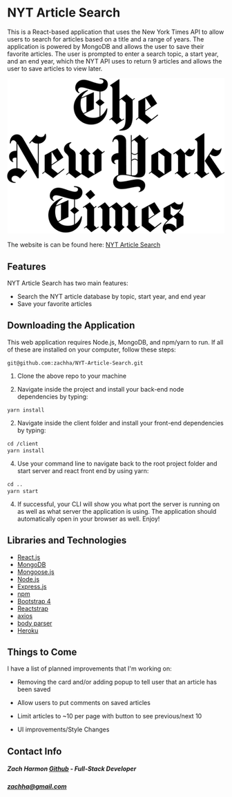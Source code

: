 # NYT Article Search

This is a React-based application that uses the New York Times API to allow users to search for articles based on a title and a range of years.  The application is powered by MongoDB and allows the user to save their favorite articles.  The user is prompted to enter a search topic, a start year, and an end year, which the NYT API uses to return 9 articles and allows the user to save articles to view later.

![NYT Logo](client/public/nyt.png "NYT Logo")

The website is can be found here: [NYT Article Search](https://glacial-hollows-18585.herokuapp.com/ "deployed application")

## Features

NYT Article Search has two main features:

- Search the NYT article database by topic, start year, and end year
- Save your favorite articles

## Downloading the Application

This web application requires Node.js, MongoDB, and npm/yarn to run.  If all of these are installed on your computer, follow these steps:

```
git@github.com:zachha/NYT-Article-Search.git
```

1. Clone the above repo to your machine

2. Navigate inside the project and install your  back-end node dependencies by typing:

```
yarn install
```

2. Navigate inside the client folder and install your front-end dependencies by typing:

```
cd /client
yarn install
```

4. Use your command line to navigate back to the root project folder and start server and react front end by using yarn:

```
cd ..
yarn start
```

4. If successful, your CLI will show you what port the server is running on as well as what server the application is using.  The application should automatically open in your browser as well. Enjoy!


## Libraries and Technologies
* [React.js](https://reactjs.org/ "React.js")
* [MongoDB](https://www.mongodb.com/ "MongoDB")
* [Mongoose.js](http://mongoosejs.com/ "Mongoose.js")
* [Node.js](https://nodejs.org/en/ "Node.js")
* [Express.js](https://expressjs.com/ "Express.js")
* [npm](https://www.npmjs.com/ "npm")
* [Bootstrap 4](https://getbootstrap.com/docs/4.0/getting-started/introduction/ "Bootstrap 4")
* [Reactstrap](https://reactstrap.github.io/ "Reactstrap")
* [axios](https://www.npmjs.com/package/axios "axios")
* [body parser](https://www.npmjs.com/package/body-parser "body parser")
* [Heroku](https://dashboard.heroku.com "heroku")

## Things to Come

I have a list of planned improvements that I'm working on:

- Removing the card and/or adding popup to tell user that an article has been saved

- Allow users to put comments on saved articles

- Limit articles to ~10 per page with button to see previous/next 10

- UI improvements/Style Changes

## Contact Info
	
##### **Zach Harmon [Github](https://www.github.com/zachha) - Full-Stack Developer**
##### zachha@gmail.com
	